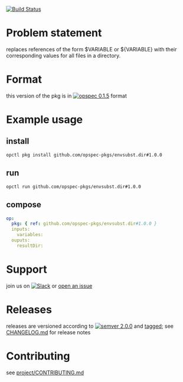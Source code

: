 [![Build Status](https://travis-ci.org/opspec-pkgs/envsubst.dir.svg?branch=master)](https://travis-ci.org/opspec-pkgs/envsubst.dir)

# Problem statement

replaces references of the form $VARIABLE or ${VARIABLE} with their corresponding values for all files in a directory.

# Format

this version of the pkg is in
[![opspec 0.1.5](https://img.shields.io/badge/opspec-0.1.5-brightgreen.svg?colorA=6b6b6b&colorB=fc16be)](https://opspec.io/0.1.5/packages.html)
format

# Example usage

## install

```shell
opctl pkg install github.com/opspec-pkgs/envsubst.dir#1.0.0
```

## run

```
opctl run github.com/opspec-pkgs/envsubst.dir#1.0.0
```

## compose

```yaml
op:
  pkg: { ref: github.com/opspec-pkgs/envsubst.dir#1.0.0 }
  inputs:
    variables:
  ouputs:
    resultDir:
```

# Support

join us on
[![Slack](https://opspec-slackin.herokuapp.com/badge.svg)](https://opspec-slackin.herokuapp.com/)
or
[open an issue](https://github.com/opspec-pkgs/envsubst.dir/issues)

# Releases

releases are versioned according to
[![semver 2.0.0](https://img.shields.io/badge/semver-2.0.0-brightgreen.svg)](http://semver.org/spec/v2.0.0.html)
and [tagged](https://git-scm.com/book/en/v2/Git-Basics-Tagging); see
[CHANGELOG.md](CHANGELOG.md) for release notes

# Contributing

see
[project/CONTRIBUTING.md](https://github.com/opspec-pkgs/project/blob/master/CONTRIBUTING.md)